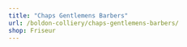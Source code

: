 ```yaml
---
title: "Chaps Gentlemens Barbers"
url: /boldon-colliery/chaps-gentlemens-barbers/
shop: Friseur
---
```

